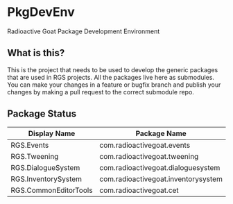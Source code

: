 # PkgDevEnv
Radioactive Goat Package Development Environment

## What is this?
This is the project that needs to be used to develop the generic packages that are used in RGS projects. All the packages live here as submodules. You can make your changes in a feature or bugfix branch and publish your changes by making a pull request to the correct submodule repo.

## Package Status
| Display Name | Package Name | Status |
|--------------|--------------|--------|
|RGS.Events|com.radioactivegoat.events|Integrated|
|RGS.Tweening|com.radioactivegoat.tweening|Pending|
|RGS.DialogueSystem|com.radioactivegoat.dialoguesystem|Pending|
|RGS.InventorySystem|com.radioactivegoat.inventorysystem|Pending|
|RGS.CommonEditorTools|com.radioactivegoat.cet|Pending|